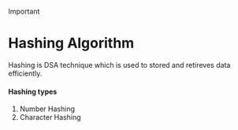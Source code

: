 > [!IMPORTANT]
>
> # Hashing Algorithm

Hashing is DSA technique which is used to stored and retireves data efficiently.

#### Hashing types

1. Number Hashing
2. Character Hashing
